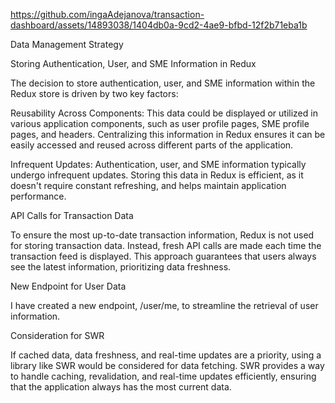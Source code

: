 https://github.com/ingaAdejanova/transaction-dashboard/assets/14893038/1404db0a-9cd2-4ae9-bfbd-12f2b71eba1b

Data Management Strategy

Storing Authentication, User, and SME Information in Redux

The decision to store authentication, user, and SME information within the Redux store is driven by two key factors:

Reusability Across Components: This data could be displayed or utilized in various application components, such as user profile pages, SME profile pages, and headers. Centralizing this information in Redux ensures it can be easily accessed and reused across different parts of the application.

Infrequent Updates: Authentication, user, and SME information typically undergo infrequent updates. Storing this data in Redux is efficient, as it doesn't require constant refreshing, and helps maintain application performance.

API Calls for Transaction Data

To ensure the most up-to-date transaction information, Redux is not used for storing transaction data. Instead, fresh API calls are made each time the transaction feed is displayed. This approach guarantees that users always see the latest information, prioritizing data freshness.

New Endpoint for User Data

I have created a new endpoint, /user/me, to streamline the retrieval of user information.

Consideration for SWR

If cached data, data freshness, and real-time updates are a priority, using a library like SWR would be considered for data fetching. SWR provides a way to handle caching, revalidation, and real-time updates efficiently, ensuring that the application always has the most current data.


